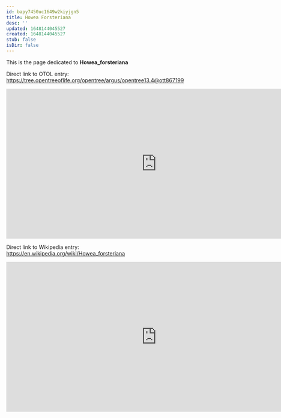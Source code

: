 ```yaml
---
id: bapy7450uc1649w2kiyjgn5
title: Howea Forsteriana
desc: ''
updated: 1648144045527
created: 1648144045527
stub: false
isDir: false
---
```

This is the page dedicated to **Howea_forsteriana**


Direct link to OTOL entry: https://tree.opentreeoflife.org/opentree/argus/opentree13.4@ott867199



<html>
    <body>
    <iframe src="https://tree.opentreeoflife.org/opentree/argus/opentree13.4@ott867199"
    width="800" height="400" frameborder="0" allowfullscreen> </iframe>
    </body>
</html>
    


Direct link to Wikipedia entry: https://en.wikipedia.org/wiki/Howea_forsteriana



<html>
    <body>
    <iframe src="https://en.wikipedia.org/wiki/Howea_forsteriana"
    width="800" height="400" frameborder="0" allowfullscreen> </iframe>
    </body>
</html>
    
